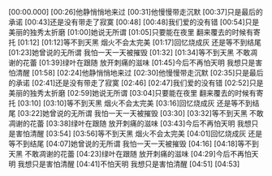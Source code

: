 [00:00.000][00:26]他静悄悄地来过[00:31]他慢慢带走沉默[00:37]只是最后的承诺[00:43]还是没有带走了寂寞[00:48][00:48]我们爱的没有错[00:54]只是美丽的独秀太折磨[01:00]她说无所谓[01:05]只要能在夜里 翻来覆去的时候有寄托[01:12][01:12]等不到天黑 烟火不会太完美[01:17]回忆烧成灰 还是等不到结尾[01:23]她曾说的无所谓 我怕一天一天被摧毁[01:32][01:34]等不到天黑 不敢凋谢的花蕾[01:39]绿叶在跟随 放开刺痛的滋味[01:45]今后不再怕天明 我想只是害怕清醒[01:58][02:24]他静悄悄地来过[02:30]他慢慢带走沉默[02:35]只是最后的承诺[02:41]还是没有带走了寂寞[02:46][02:47]我们爱的没有错[02:52]只是美丽的独秀太折磨[02:59]她说无所谓[03:04]只要能在夜里 翻来覆去的时候有寄托[03:10][03:10]等不到天黑 烟火不会太完美[03:16]回忆烧成灰 还是等不到结尾[03:22]她曾说的无所谓 我怕一天一天被摧毁[03:30][03:32]等不到天黑 不敢凋谢的花蕾[03:38]绿叶在跟随 放开刺痛的滋味[03:43]今后不再怕天明 我想只是害怕清醒[03:54][03:56]等不到天黑 烟火不会太完美[04:01]回忆烧成灰 还是等不到结尾[04:07]她曾说的无所谓 我怕一天一天被摧毁[04:16][04:18]等不到天黑 不敢凋谢的花蕾[04:23]绿叶在跟随 放开刺痛的滋味[04:29]今后不再怕天明 我想只是害怕清醒[04:41]不怕天明 我想只是害怕清醒[04:51][04:53]
